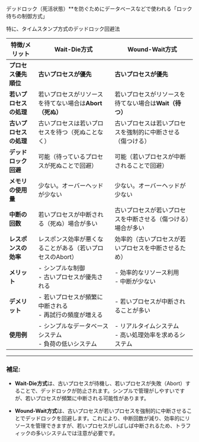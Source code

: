 デッドロック（死活状態）**を防ぐためにデータベースなどで使われる「ロック待ちの制御方式」

特に、タイムスタンプ方式のデッドロック回避法

| 特徴/メリット         | **Wait-Die方式**                                        | **Wound-Wait方式**                                      |
|--------------------|-------------------------------------------------------|-------------------------------------------------------|
| **プロセス優先順位**  | **古いプロセスが優先**                                  | **古いプロセスが優先**                                  |
| **若いプロセスの処理** | 若いプロセスがリソースを待てない場合は**Abort（死ぬ）**  | 若いプロセスがリソースを待てない場合は**Wait（待つ）**   |
| **古いプロセスの処理** | 古いプロセスは若いプロセスを待つ（死ぬことなく）       | 古いプロセスは若いプロセスを強制的に中断させる（傷つける） |
| **デッドロック回避**  | 可能（待っているプロセスが死ぬことで回避）               | 可能（若いプロセスが中断されることで回避）               |
| **メモリの使用量**    | 少ない。オーバーヘッドが少ない                         | 少ない。オーバーヘッドが少ない                         |
| **中断の回数**       | 若いプロセスが中断される（死ぬ）場合が多い             | 古いプロセスが若いプロセスを中断させる（傷つける）場合が多い |
| **レスポンスの効率**  | レスポンス効率が悪くなることがある（若いプロセスのAbort） | 効率的（古いプロセスが若いプロセスを中断させるため）     |
| **メリット**         | - シンプルな制御<br>- 古いプロセスが優先される          | - 効率的なリソース利用<br>- 中断が少ない                |
| **デメリット**       | - 若いプロセスが頻繁に中断される<br>- 再試行の頻度が増える | - 若いプロセスが中断されることが多い                     |
| **使用例**           | - シンプルなデータベースシステム<br>- 負荷の低いシステム   | - リアルタイムシステム<br>- 高い処理効率を求めるシステム   |

---

### **補足:**
- **Wait-Die方式**は、古いプロセスが待機し、若いプロセスが失敗（Abort）することで、デッドロックが防止されます。シンプルで管理がしやすいですが、若いプロセスが頻繁に中断される可能性があります。
  
- **Wound-Wait方式**は、古いプロセスが若いプロセスを強制的に中断させることでデッドロックを回避します。これにより、中断回数が減り、効率的にリソースを管理できますが、若いプロセスがしばしば中断されるため、トラフィックの多いシステムでは注意が必要です。

